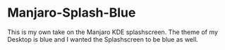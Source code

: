 # Manjaro-Splash-Blue

This is my own take on the Manjaro KDE splashscreen.
The theme of my Desktop is blue and I wanted the Splashscreen to 
be blue as well.

